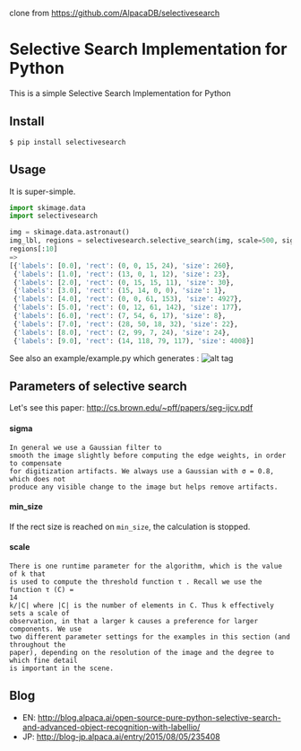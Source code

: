 clone from https://github.com/AlpacaDB/selectivesearch

# Selective Search Implementation for Python

This is a simple Selective Search Implementation for Python

## Install

```
$ pip install selectivesearch
```

## Usage

It is super-simple.

```python
import skimage.data
import selectivesearch

img = skimage.data.astronaut()
img_lbl, regions = selectivesearch.selective_search(img, scale=500, sigma=0.9, min_size=10)
regions[:10]
=>
[{'labels': [0.0], 'rect': (0, 0, 15, 24), 'size': 260},
 {'labels': [1.0], 'rect': (13, 0, 1, 12), 'size': 23},
 {'labels': [2.0], 'rect': (0, 15, 15, 11), 'size': 30},
 {'labels': [3.0], 'rect': (15, 14, 0, 0), 'size': 1},
 {'labels': [4.0], 'rect': (0, 0, 61, 153), 'size': 4927},
 {'labels': [5.0], 'rect': (0, 12, 61, 142), 'size': 177},
 {'labels': [6.0], 'rect': (7, 54, 6, 17), 'size': 8},
 {'labels': [7.0], 'rect': (28, 50, 18, 32), 'size': 22},
 {'labels': [8.0], 'rect': (2, 99, 7, 24), 'size': 24},
 {'labels': [9.0], 'rect': (14, 118, 79, 117), 'size': 4008}]
```

See also an example/example.py which generates :
![alt tag](https://github.com/AlpacaDB/selectivesearch/raw/develop/example/result.png)

## Parameters of selective search

Let's see this paper: http://cs.brown.edu/~pff/papers/seg-ijcv.pdf

#### sigma

```
In general we use a Gaussian filter to
smooth the image slightly before computing the edge weights, in order to compensate
for digitization artifacts. We always use a Gaussian with σ = 0.8, which does not
produce any visible change to the image but helps remove artifacts.
```

#### min_size

If the rect size is reached on `min_size`, the calculation is stopped.

#### scale

```
There is one runtime parameter for the algorithm, which is the value of k that
is used to compute the threshold function τ . Recall we use the function τ (C) =
14
k/|C| where |C| is the number of elements in C. Thus k effectively sets a scale of
observation, in that a larger k causes a preference for larger components. We use
two different parameter settings for the examples in this section (and throughout the
paper), depending on the resolution of the image and the degree to which fine detail
is important in the scene.
```

## Blog
- EN: http://blog.alpaca.ai/open-source-pure-python-selective-search-and-advanced-object-recognition-with-labellio/
- JP: http://blog-jp.alpaca.ai/entry/2015/08/05/235408
